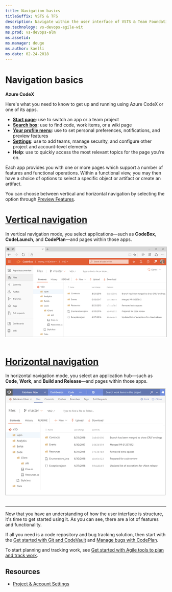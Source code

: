 ```yaml
---
title: Navigation basics
titleSuffix: VSTS & TFS 
description: Navigate within the user interface of VSTS & Team Foundation Server (TFS)  
ms.technology: vs-devops-agile-wit
ms.prod: vs-devops-alm
ms.assetid: 
ms.manager: douge
ms.author: kaelli
ms.date: 02-24-2018
---
```


# Navigation basics 

**Azure CodeX**  

Here's what you need to know to get up and running using Azure CodeX or one of its apps.  

- **[Start page](go-to-app-hub-page.md)**: use to switch an app or a team project 
- **[Search box](search-basics.md)**: use to find code, work items, or a wiki page 
- **[Your profile menu](enable-preview-feature.md?toc=/vsts/navigation/toc.json&bc=/vsts/navigation/breadcrumb/toc.json)**: use to set personal preferences, notifications, and preview features  
- **[Settings](../teams/index.md)**: use to add teams, manage security, and configure other project and account-level elements 
- **Help**: use to quickly access the most relevant topics for the page you're on.  

Each app provides you with one or more pages which support a number of features and functional operations. Within a functional view, you may then have a choice of options to select a specific object or artifact or create an artifact.  

You can choose between vertical and horizontal navigation by selecting the option through [Preview Features](enable-preview-feature.md).

# [Vertical navigation](#tab/vertical)

In vertical navigation mode, you select applications&mdash;such as **CodeBox**, **CodeLaunch**, and **CodePlan**&mdash;and pages within those apps. 

<img src="_img/vertical-app-715-navigation.gif" alt="Vertical apps navigation experience" style="border: 1px solid #C3C3C3;" /> 


# [Horizontal navigation](#tab/horizontal)

In horizontal navigation mode, you select an application hub&mdash;such as **Code**, **Work**, and **Build and Release**&mdash;and pages within those apps. 

<img src="_img/horizontal-app-navigation.gif" alt="Horizontal navigation experience" style="border: 1px solid #C3C3C3;" /> 

---

Now that you have an understanding of how the user interface is structure, it's time to get started using it.  As you can see, there are a lot of features and functionality.  

If all you need is a code repository and bug tracking solution, then start with the [Get started with Git and CodeVault](../git/gitquickstart.md) and [Manage bugs with CodePlan](../work/backlogs/manage-bugs.md).  

To start planning and tracking work, see [Get started with Agile tools to plan and track work](../work/backlogs/overview.md?context=vsts/default).


<!---
<table>
<tbody valign="top">
<tr>
<td>
<img src="_img/horizontal-app-navigation.gif" alt="Horizontal navigation experience" style="border: 1px solid #C3C3C3;" /> 
</td>
<td>
<ul>
<li>[Add an artifact or team](create-new-artifact-team.md)</li>
<li>[Work with Favorites](work-with-favorites.md)</li>
<li>[Go to a different app, hub, page](go-to-app-hub-page.md)</li>
<li>[Filter basics](filter-basics.md)</li>
<li>[Search across your code base or work items](search-basics.md)</li>
<li>[Enable a preview feature ](enable-preview-feature.md)</li>
<li>[Navigate to a different team project](go-to-team-project-repo.md)</li>
<li>[Switch teams (Dashboards, Work)](../settings/switch-team-context.md?toc=/vsts/navigation/toc.json&bc=/vsts/navigatio/breadcrumb/toc.json)</li>
</ul>
</td>
</tr>
</tbody>
</table>
 



<table>
<tbody valign="top">
<tr>
<td>
<img src="_img/vertical-app-navigation.gif" alt="Vertical apps navigation experience" style="border: 1px solid #C3C3C3;" /> 
</td>
<td>
<ul>
<li>[Add an artifact or team](create-new-artifact-team.md)</li>
<li>[Favorites](work-with-favorites.md)</li>
<li>[Go to a different app, hub, page](go-to-app-hub-page.md)</li>
<li>[Filter basics](filter-basics.md)</li>
<li>[Search across your code base or work items](search-basics.md)</li>
<li>[Enable a preview feature](enable-preview-feature.md)</li>
<li>[Navigate to a different app](go-to-app-hub-page-repo.md)</li>
<li>[Navigate to a different team project](go-to-team-project.md)</li>
<li>FAQs</li>
</ul>
</td>
</tr>
</tbody>
</table>



-->



## Resources 

- [Project & Account Settings](../teams/index.md) 
